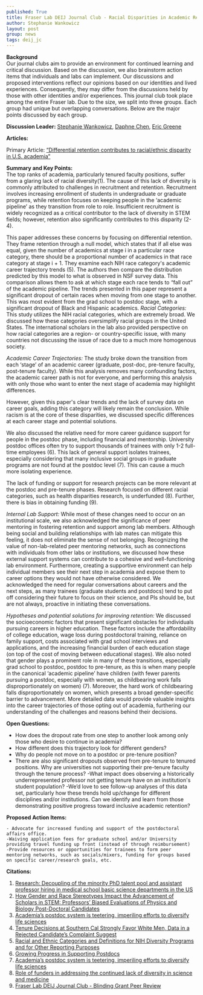 ```yaml
---
published: True
title: Fraser Lab DEIJ Journal Club - Racial Disparities in Academic Retention 
author: Stephanie Wankowicz
layout: post
group: news
tags: deij_jc
---
```

**Background**
<br>
Our journal clubs aim to provide an environment for continued learning and critical discussion. Based on the discussion, we also brainstorm action items that individuals and labs can implement. Our discussions and proposed interventions reflect our opinions based on our identities and lived experiences. Consequently, they may differ from the discussions held by those with other identities and/or experiences.
This journal club took place among the entire Fraser lab. Due to the size, we split into three groups. Each group had unique but overlapping conversations. Below are the major points discussed by each group.

**Discussion Leader:** [Stephanie Wankowicz](/members/), [Daphne Chen](/members/), [Eric Greene](/members/#Eric%20Greene,%20Ph.D.)

**Articles:** 

Primary Article: [“Differential retention contributes to racial/ethnic disparity in U.S. academia”](https://journals.plos.org/plosone/article?id=10.1371/journal.pone.0259710)


**Summary and Key Points:**
<br>
The top ranks of academia, particularly tenured faculty positions, suffer from a glaring lack of racial diversity(1). The cause of this lack of diversity is commonly attributed to challenges in recruitment and retention. Recruitment involves increasing enrollment of students in undergraduate or graduate programs, while retention focuses on keeping people in the ‘academic pipeline’ as they transition from role to role. Insufficient recruitment is widely recognized as a critical contributor to the lack of diversity in STEM fields; however, retention also significantly contributes to this disparity (2-4).

This paper addresses these concerns by focusing on differential retention. They frame retention through a null model, which states that if all else was equal, given the number of academics at stage i in a particular race category, there should be a proportional number of academics in that race category at stage i + 1. They examine each NIH race category's academic career trajectory trends (5). The authors then compare the distribution predicted by this model to what is observed in NSF survey data. This comparison allows them to ask at which stage each race tends to “fall out” of the academic pipeline. The trends presented in this paper represent a significant dropout of certain races when moving from one stage to another. This was most evident from the grad school to postdoc stage, with a significant dropout of Black and Hispanic academics.
*Racial Categories:* This study utilizes the NIH racial categories, which are extremely broad. We discussed how these categories oversimplify racial groups in the United States. The international scholars in the lab also provided perspective on how racial categories are a region- or country-specific issue, with many countries not discussing the issue of race due to a much more homogenous society.

*Academic Career Trajectories:*
The study broke down the transition from each ‘stage’ of an academic career (graduate, post-doc, pre-tenure faculty, post-tenure faculty). While this analysis removes many confounding factors, the academic career path is not for everyone, and performing this analysis with only those who want to enter the next stage of academia may highlight differences. 

However, given this paper's clear trends and the lack of survey data on career goals, adding this category will likely remain the conclusion. While racism is at the core of these disparities, we discussed specific differences at each career stage and potential solutions.

We also discussed the relative need for more career guidance support for people in the postdoc phase, including financial and mentorship. University postdoc offices often try to support thousands of trainees with only 1-2 full-time employees (6). This lack of general support isolates trainees, especially considering that many inclusive social groups in graduate programs are not found at the postdoc level (7). This can cause a much more isolating experience. 

The lack of funding or support for research projects can be more relevant at the postdoc and pre-tenure phases. Research focused on different racial categories, such as health disparities research, is underfunded (8). Further, there is bias in obtaining funding (9). 


*Internal Lab Support:*
While most of these changes need to occur on an institutional scale, we also acknowledged the significance of peer mentoring in fostering retention and support among lab members. Although being social and building relationships with lab mates can mitigate this feeling, it does not eliminate the sense of not belonging. Recognizing the value of non-lab-related peer mentoring networks, such as connections with individuals from other labs or institutions, we discussed how these external support systems can contribute to a cohesive and well-functioning lab environment. Furthermore, creating a supportive environment can help individual members see their next step in academia and expose them to career options they would not have otherwise considered. We acknowledged the need for regular conversations about careers and the next steps, as many trainees (graduate students and postdocs) tend to put off considering their future to focus on their science, and PIs should be, but are not always, proactive in initiating these conversations.

*Hypotheses and potential solutions for improving retention:*
We discussed the socioeconomic factors that present significant obstacles for individuals pursuing careers in higher education. These factors include the affordability of college education, wage loss during postdoctoral training, reliance on family support, costs associated with grad school interviews and applications, and the increasing financial burden of each education stage (on top of the cost of moving between educational stages). We also noted that gender plays a prominent role in many of these transitions, especially grad school to postdoc, postdoc to pre-tenure, as this is when many people in the canonical ‘academic pipeline’ have children (with fewer parents pursuing a postdoc, especially with women, as childbearing work falls disproportionately on women) (7). Moreover, the hard work of childbearing falls disproportionately on women, which presents a broad gender-specific barrier to advancement. More detailed data would provide valuable insights into the career trajectories of those opting out of academia, furthering our understanding of the challenges and reasons behind their decisions.



**Open Questions:**

- How does the dropout rate from one step to another look among only those who desire to continue in academia? 
- How different does this trajectory look for different genders?
- Why do people not move on to a postdoc or pre-tenure position?
- There are also significant dropouts observed from pre-tenure to tenured positions. Why are universities not supporting their pre-tenure faculty through the tenure process? 
-What impact does observing a historically underrepresented professor not getting tenure have on an institution's student population? 
-We’d love to see follow-up analyses of this data set, particularly how these trends hold up/change for different disciplines and/or institutions. Can we identify and learn from those demonstrating positive progress toward inclusive academic retention? 

**Proposed Action Items:** 

	- Advocate for increased funding and support of the postdoctoral affairs office.
	-Waiving application fees for graduate school and/or University providing travel funding up front (instead of through reimbursement)
	-Provide resources or opportunities for trainees to form peer mentoring networks, such as socials/mixers, funding for groups based on specific career/research goals, etc.

 **Citations:** 

 1) [Research: Decoupling of the minority PhD talent pool and assistant professor hiring in medical school basic science departments in the US](https://elifesciences.org/articles/21393)
 2) [How Gender and Race Stereotypes Impact the Advancement of Scholars in STEM: Professors’ Biased Evaluations of Physics and Biology Post-Doctoral Candidates](https://link.springer.com/article/10.1007/s11199-019-01052-w)
 3) [Academia’s postdoc system is teetering, imperiling efforts to diversify life sciences](https://www.statnews.com/2023/06/06/postdoc-system-teetering-imperiling-life-sciences-diversity/)
 4) [Tenure Decisions at Southern Cal Strongly Favor White Men, Data in a Rejected Candidate’s Complaint Suggest](https://www.chronicle.com/article/tenure-decisions-at-southern-cal-strongly-favor-white-men-data-in-a-rejected-candidates-complaint-suggest/)
 5) [Racial and Ethnic Categories and Definitions for NIH Diversity Programs and for Other Reporting Purposes](https://grants.nih.gov/grants/guide/notice-files/NOT-OD-15-089.html)
 6) [Growing Progress in Supporting Postdocs](https://cdn.ymaws.com/www.nationalpostdoc.org/resource/resmgr/docs/2021_npa_policy_report.pdf)
 7) [Academia’s postdoc system is teetering, imperiling efforts to diversify life sciences](https://www.statnews.com/2023/06/06/postdoc-system-teetering-imperiling-life-sciences-diversity/)
 8) [Role of funders in addressing the continued lack of diversity in science and medicine](https://www.nature.com/articles/s41591-021-01555-8)
 9) [Fraser Lab DEIJ Journal Club - Blinding Grant Peer Review](https://fraserlab.com/2022/11/04/DEIJ-Journal-Club/)
